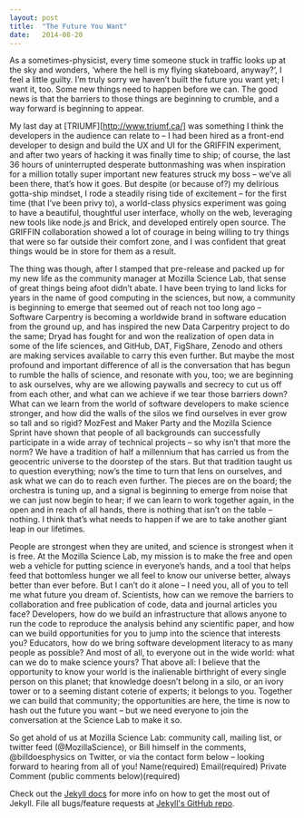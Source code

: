 ```yaml
---
layout: post
title:  "The Future You Want"
date:   2014-08-20
---
```


As a sometimes-physicist, every time someone stuck in traffic looks up at the sky and wonders, ‘where the hell is my flying skateboard, anyway?‘, I feel a little guilty.  I’m truly sorry we haven’t built the future you want yet; I want it, too.  Some new things need to happen before we can.  The good news is that the barriers to those things are beginning to crumble, and a way forward is beginning to appear.

My last day at [TRIUMF][http://www.triumf.ca/] was something I think the developers in the audience can relate to – I had been hired as a front-end developer to design and build the UX and UI for the GRIFFIN experiment, and after two years of hacking it was finally time to ship; of course, the last 36 hours of uninterrupted desperate buttonmashing was when inspiration for a million totally super important new features struck my boss – we’ve all been there, that’s how it goes.  But despite (or because of?) my delirious gotta-ship mindset, I rode a steadily rising tide of excitement – for the first time (that I’ve been privy to), a world-class physics experiment was going to have a beautiful, thoughtful user interface, wholly on the web, leveraging new tools like node.js and Brick, and developed entirely open source.  The GRIFFIN collaboration showed a lot of courage in being willing to try things that were so far outside their comfort zone, and I was confident that great things would be in store for them as a result.

The thing was though, after I stamped that pre-release and packed up for my new life as the community manager at Mozilla Science Lab, that sense of great things being afoot didn’t abate.   I have been trying to land licks for years in the name of good computing in the sciences, but now, a community is beginning to emerge that seemed out of reach not too long ago – Software Carpentry is becoming a worldwide brand in software education from the ground up, and has inspired the new Data Carpentry project to do the same; Dryad has fought for and won the realization of open data in some of the life sciences, and GitHub, DAT, FigShare, Zenodo and others are making services available to carry this even further.  But maybe the most profound and important difference of all is the conversation that has begun to rumble the halls of science, and resonate with you, too; we are beginning to ask ourselves, why are we allowing paywalls and secrecy to cut us off from each other, and what can we achieve if we tear those barriers down?  What can we learn from the world of software developers to make science stronger, and how did the walls of the silos we find ourselves in ever grow so tall and so rigid?  MozFest and Maker Party and the Mozilla Science Sprint have shown that people of all backgrounds can successfully participate in a wide array of technical projects – so why isn’t that more the norm?   We have a tradition of half a millennium that has carried us from the geocentric universe to the doorstep of the stars.  But that tradition taught us to question everything; now’s the time to turn that lens on ourselves, and ask what we can do to reach even further.  The pieces are on the board; the orchestra is tuning up, and a signal is beginning to emerge from noise that we can just now begin to hear; if we can learn to work together again, in the open and in reach of all hands, there is nothing that isn’t on the table – nothing.  I think that’s what needs to happen if we are to take another giant leap in our lifetimes.

People are strongest when they are united, and science is strongest when it is free.  At the Mozilla Science Lab, my mission is to make the free and open web a vehicle for putting science in everyone’s hands, and a tool that helps feed that bottomless hunger we all feel to know our universe better, always better than ever before.  But I can’t do it alone – I need you, all of you to tell me what future you dream of.  Scientists, how can we remove the barriers to collaboration and free publication of code, data and journal articles you face?  Developers, how do we build an infrastructure that allows anyone to run the code to reproduce the analysis behind any scientific paper, and how can we build opportunities for you to jump into the science that interests you?  Educators, how do we bring software development literacy to as many people as possible?  And most of all, to everyone out in the wide world: what can we do to make science yours?  That above all: I believe that the opportunity to know your world is the inalienable birthright of every single person on this planet; that knowledge doesn’t belong in a silo, or an ivory tower or to a seeming distant coterie of experts; it belongs to you.  Together we can build that community; the opportunities are here, the time is now to hash out the future you want – but we need everyone to join the conversation at the Science Lab to make it so.

So get ahold of us at Mozilla Science Lab: community call, mailing list, or twitter feed (@MozillaScience), or Bill himself in the comments, @billdoesphysics on Twitter, or via the contact form below – looking forward to hearing from all of you!
Name(required)
Email(required)
Private Comment (public comments below)(required)



Check out the [Jekyll docs][jekyll] for more info on how to get the most out of Jekyll. File all bugs/feature requests at [Jekyll's GitHub repo][jekyll-gh].

[jekyll-gh]: https://github.com/mojombo/jekyll
[jekyll]:    http://jekyllrb.com
